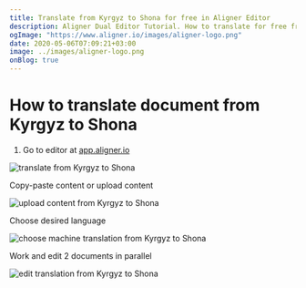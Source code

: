 ```yaml
---
title: Translate from Kyrgyz to Shona for free in Aligner Editor
description: Aligner Dual Editor Tutorial. How to translate for free from Kyrgyz to Shona. Aligner is multilingual document management platform. 
ogImage: "https://www.aligner.io/images/aligner-logo.png"
date: 2020-05-06T07:09:21+03:00
image: ../images/aligner-logo.png
onBlog: true
---
```


# How to translate document from Kyrgyz to Shona

1. Go to editor at [app.aligner.io](https://app.aligner.io "Aligner App web page")

![translate from Kyrgyz to Shona](../aligner-blank-editor.png "translate from Kyrgyz to Shona")

Copy-paste content or upload content

![upload content from Kyrgyz to Shona](../aligner-uploaded-document.png "upload content from Kyrgyz to Shona")

Choose desired language

![choose machine translation from Kyrgyz to Shona](../aligner-language-dropdown.png "choose machine translation from Kyrgyz to Shona")

Work and edit 2 documents in parallel

![edit translation from Kyrgyz to Shona](../aligner-double-sitded-editor.png "edit translation from Kyrgyz to Shona")

